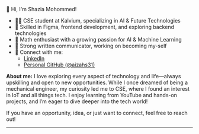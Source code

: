 👋 Hi, I'm Shazia Mohommed!

- 🧑‍🎓 CSE student at Kalvium, specializing in AI & Future Technologies
- 🎨 Skilled in Figma, frontend development, and exploring backend technologies
- 🤖 Math enthusiast with a growing passion for AI & Machine Learning
- 📝 Strong written communicator, working on becoming my-self
- 🔗 Connect with me:  
  - [LinkedIn](https://www.linkedin.com/in/shazia-mohommed/)  
  - [Personal GitHub (@aizahs31)](https://github.com/aizahs31)

**About me:**
I love exploring every aspect of technology and life—always upskilling and open to new opportunities. While I once dreamed of being a mechanical engineer, my curiosity led me to CSE, where I found an interest in IoT and all things tech. I enjoy learning from YouTube and hands-on projects, and I’m eager to dive deeper into the tech world!

If you have an opportunity, idea, or just want to connect, feel free to reach out!

---
